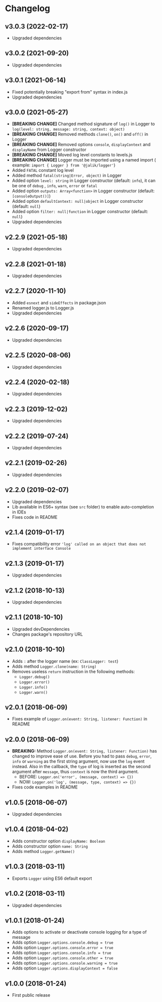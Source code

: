 # Changelog

## v3.0.3 (2022-02-17)

- Upgraded dependencies

## v3.0.2 (2021-09-20)

- Upgraded dependencies

## v3.0.1 (2021-06-14)

- Fixed potentially breaking "export from" syntax in index.js
- Upgraded dependencies

## v3.0.0 (2021-05-27)

- **[BREAKING CHANGE]** Changed method signature of `log()` in Logger
  to `log(level: string, message: string, context: object)`
- **[BREAKING CHANGE]** Removed methods `clone()`, `on()` and `off()` in Logger
- **[BREAKING CHANGE]** Removed options `console`, `displayContext` and `displayName` from Logger
  constructor
- **[BREAKING CHANGE]** Moved log level constants to levels.js
- **[BREAKING CHANGE]** Logger must be imported using a named import (
  example: `import { Logger } from '@jalik/logger'`)
- Added `FATAL` constant log level
- Added method `fatal(string|Error, object)` in Logger
- Added option `level: string` in Logger constructor (default: `info`), it can be one of `debug`
  , `info`, `warn`, `error` or `fatal`
- Added option `outputs: Array<function>` in Logger constructor (default: `[consoleOutput()]`)
- Added option `defaultContext: null|object` in Logger constructor (default: `null`)
- Added option `filter: null|function` in Logger constructor (default: `null`)
- Upgraded dependencies

## v2.2.9 (2021-05-18)

- Upgraded dependencies

## v2.2.8 (2021-01-18)

- Upgraded dependencies

## v2.2.7 (2020-11-10)

- Added `esnext` and `sideEffects` in package.json
- Renamed logger.js to Logger.js
- Upgraded dependencies

## v2.2.6 (2020-09-17)

- Upgraded dependencies

## v2.2.5 (2020-08-06)

- Upgraded dependencies

## v2.2.4 (2020-02-18)

- Upgraded dependencies

## v2.2.3 (2019-12-02)

- Upgraded dependencies

## v2.2.2 (2019-07-24)

- Upgraded dependencies

## v2.2.1 (2019-02-26)

- Upgraded dependencies

## v2.2.0 (2019-02-07)

- Upgraded dependencies
- Lib available in ES6+ syntax (see `src` folder) to enable auto-completion in IDEs
- Fixes code in README

## v2.1.4 (2019-01-17)

- Fixes compatibility error `'log' called on an object that does not implement interface Console`

## v2.1.3 (2019-01-17)

- Upgraded dependencies

## v2.1.2 (2018-10-13)

- Upgraded dependencies

## v2.1.1 (2018-10-10)

- Upgraded devDependencies
- Changes package's repository URL

## v2.1.0 (2018-10-10)

- Adds `:` after the logger name (ex: `ClassLogger: test`)
- Adds method `Logger.clone(name: String)`
- Removes useless `return` instruction in the following methods:
    - `Logger.debug()`
    - `Logger.error()`
    - `Logger.info()`
    - `Logger.warn()`

## v2.0.1 (2018-06-09)

- Fixes example of `Logger.on(event: String, listener: Function)` in README

## v2.0.0 (2018-06-09)

- **BREAKING:** Method `Logger.on(event: String, listener: Function)` has changed to improve ease of
  use. Before you had to pass
  `debug`, `error`, `info` or `warning` as the first string argument, now use the `log`
  event instead. Also in the callback, the `type` of log is inserted as the second argument
  after `message`, thus `context` is now the third argument.
    - BEFORE: `Logger.on('error', (message, context) => {})`
    - NOW: `Logger.on('log', (message, type, context) => {})`
- Fixes code examples in README

## v1.0.5 (2018-06-07)

- Upgraded dependencies

## v1.0.4 (2018-04-02)

- Adds constructor option `displayName: Boolean`
- Adds constructor option `name: String`
- Adds method `Logger.getName()`

## v1.0.3 (2018-03-11)

- Exports `Logger` using ES6 default export

## v1.0.2 (2018-03-11)

- Upgraded dependencies

## v1.0.1 (2018-01-24)

- Adds options to activate or deactivate console logging for a type of message
- Adds option `Logger.options.console.debug = true`
- Adds option `Logger.options.console.error = true`
- Adds option `Logger.options.console.info = true`
- Adds option `Logger.options.console.other = true`
- Adds option `Logger.options.console.warning = true`
- Adds option `Logger.options.displayContext = false`

## v1.0.0 (2018-01-24)

- First public release
